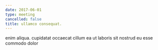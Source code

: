 ```yaml
---
date: 2017-06-01
type: meeting
cancelled: false
title: ullamco consequat.
---
```

enim aliqua. cupidatat occaecat cillum ea ut laboris sit nostrud eu esse commodo dolor